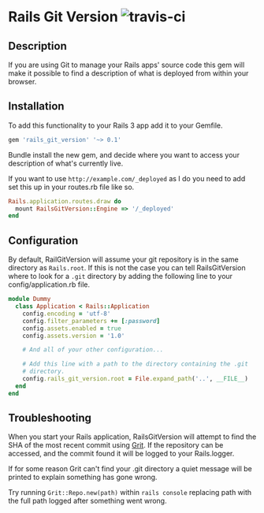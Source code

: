 # Rails Git Version ![travis-ci](http://travis-ci.org/jcf/rails_git_version.png)

## Description

If you are using Git to manage your Rails apps' source code this gem
will make it possible to find a description of what is deployed from
within your browser.

## Installation

To add this functionality to your Rails 3 app add it to your Gemfile.

``` ruby
gem 'rails_git_version' '~> 0.1'
```

Bundle install the new gem, and decide where you want to access your
description of what's currently live.

If you want to use `http://example.com/_deployed` as I do you need to
add set this up in your routes.rb file like so.

``` ruby
Rails.application.routes.draw do
  mount RailsGitVersion::Engine => '/_deployed'
end
```

## Configuration

By default, RailGitVersion will assume your git repository is in the
same directory as `Rails.root`. If this is not the case you can tell
RailsGitVersion where to look for a `.git` directory by adding the
following line to your config/application.rb file.

``` ruby
module Dummy
  class Application < Rails::Application
    config.encoding = 'utf-8'
    config.filter_parameters += [:password]
    config.assets.enabled = true
    config.assets.version = '1.0'

    # And all of your other configuration...

    # Add this line with a path to the directory containing the .git
    # directory.
    config.rails_git_version.root = File.expand_path('..', __FILE__)
  end
end
```

## Troubleshooting

When you start your Rails application, RailsGitVersion will attempt to
find the SHA of the most recent commit using [Grit][]. If the repository
can be accessed, and the commit found it will be logged to your
Rails.logger.

If for some reason Grit can't find your .git directory a quiet message
will be printed to explain something has gone wrong.

Try running `Grit::Repo.new(path)` within `rails console` replacing path
with the full path logged after something went wrong.

[Grit]: https://github.com/mojombo/grit
